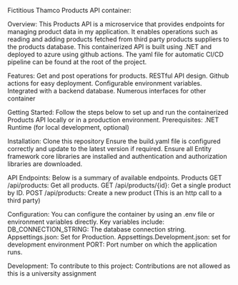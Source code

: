 Fictitious Thamco  Products API container:

Overview:
This Products API is a microservice that provides endpoints for managing product data in my application. It enables operations such as reading and adding products fetched from third party products suppliers  to the products database. This containerized API is built using .NET and deployed to azure using github actions.  The yaml file for automatic CI/CD pipeline can be found at the root of the project. 

Features:
Get and post operations for products.
RESTful API design.
Github actions for easy deployment.
Configurable environment variables.
Integrated with a backend database.
Numerous interfaces for  other container

Getting Started:
Follow the steps below to set up and run the containerized Products API locally or in a production environment.
Prerequisites:
.NET Runtime (for local development, optional)

Installation:
Clone this repository
Ensure the build.yaml file is configured correctly and update to the latest version if required.
Ensure all Entity framework core libraries are installed and authentication and authorization libraries are downloaded.

API Endpoints:
Below is a summary of available endpoints.
Products
GET /api/products: Get all products.
GET /api/products/{id}: Get a single product by ID.
POST /api/products: Create a new product (This is an http call to a third party)

Configuration:
You can configure the container by using an .env file or environment variables directly. Key variables include:
DB_CONNECTION_STRING: The database connection string.
Appsettings.json: Set for Production.
Appsettings.Development.json: set for development environment
PORT: Port number on which the application runs.

Development:
To contribute to this project: Contributions are not allowed as this is a university assignment
